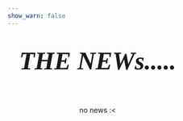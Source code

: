 ```yaml
---
show_warn: false
---
```

<div class="board" style="
    width: fit-content;
    height: fit-content;
    background-color: var(--col-dim);
    box-shadow: 0px 7px 0px var(--col-dark);
    padding: 0;
">
<div>
<p style="
max-width: 100%;
text-align: left;
background-color: var(--col-bright);
color: var(--col-dark);
border-radius: 20px 20px 0px 0px;
padding: 23px;
font-family: 'Impact';
font-size: 50px;
margin: 0px;
">
<i><b>THE NEWs.....</b></i>
</p>
</div>
<br>
<br>
<div style="
    display: flex;
    justify-content: center;
    align-items: center;
    padding: 46px;
    padding-top: 0px;
    margin-top: -20px;
    text-align: left;
">
<div style="padding-top: 23px;">
no news :&lt;